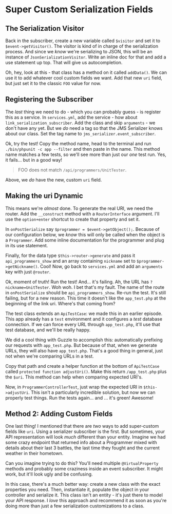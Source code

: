 # Super Custom Serialization Fields

## The Serialization Visitor

Back in the subscriber, create a new variable called `$visitor` and set it to
`$event->getVisitor()`. The visitor is kind of in charge of the serialization process.
And since we *know* we're serializing to JSON, this will be an instance of `JsonSerializationVisitor`.
Write an inline doc for that and add a use statement up top. That will give us autocompletion.

Oh, hey, look at this - that class has a method on it called `addData()`. We can use
it to add whatever cool custom fields we want. Add that new `uri` field, but just set it
to the classic `FOO` value for now.

## Registering the Subscriber

The *last* thing we need to do -  which you can probably guess - is register this
as a service. In `services.yml`, add the service - how about `link_serialization_subscriber`.
Add the class and skip `arguments` - we don't have any yet. But we *do* need a tag
so that the JMS Serializer knows about our class. Set the tag name to `jms_serializer.event_subscriber`.

Ok, try the test! Copy the method name, head to the terminal and run `./bin/phpunit -c app --filter`
and then paste in the name. This method name matches a few tests, so we'll see more
than just our *one* test run. Yes, it fails... but in a good way!

> FOO does not match `/api/programmers/UnitTester`.

Above, we *do* have the new, custom `uri` field.

## Making the uri Dynamic

This means we're *almost* done. To generate the real URI, we need the router. Add
the `__construct` method with a `RouterInterface` argument. I'll use the `option+enter`
shortcut to create that property and set it.

In `onPostSerialize` say `$programmer = $event->getObject();`. Because of our configuration
below, we *know* this will only be called when the object is a `Programmer`. Add
some inline documentation for the programmer and plug in its use statement.

Finally, for the data type `$this->router->generate` and pass it `api_programmers_show`
and an array containing `nickname` set to `$programmer->getNickname()`. Cool! Now,
go back to `services.yml` and add an `arguments` key with just `@router`.

Ok, moment of truth! Run the test! And... it's failing. Ah, the URL has `?nickname=UnitTester`.
Woh woh. I bet that's my fault. The name of the route in `onPostSerialize` should be 
`api_programmers_show`. Re-run the test. It's still failing, but for a new reason.
This time it doesn't like the `app_test.php` at the beginning of the link uri. Where's
that coming from?

The test class extends an `ApiTestCase`: we made this in an earlier episode. This
app already has a `test` environment and it configures a *test* database connection.
If we can force every URL through `app_test.php`, it'll use that test database, and
we'll be really happy.

We did a cool thing with Guzzle to accomplish this: automatically prefixing our requests
with `app_test.php`. But because of that, when we generate URLs, they will also have
`app_test.php`. That's a good thing in general, just not when we're comparing URLs in a test.

Copy that path and create a helper function at the bottom of `ApiTestCase` called
`protected function adjustUri()`. Make this return `/app_test.php` plus the `$uri`.
This method can help when comparing expected URI's.

Now, in `ProgrammerControllerTest`, just wrap the expected URI in `$this->adjustUri`.
This isn't a particularly incredible solution, but now we can properly test things.
Run the tests again... and ... it's green! Awesome!

## Method 2: Adding Custom Fields

One last thing! I mentioned that there are *two* ways to add super-custom fields
like `uri`. Using a serializer subscriber is the first. But sometimes, your API
representation will look *much* different than your entity. Imagine we had some
crazy endpoint that returned info about a Programmer mixed with details about their
last 3 battles, the last time they fought and the current weather in their hometown.

Can you imagine trying to do this? You'll need multiple `@VirtualProperty` methods
and probably some craziness inside an event subscriber. It might work, but it'll
look ugly and be confusing.

In this case, there's a much better way: create a new class with the exact properties
you need. Then, instantiate it, populate the object in your controller and serialize
it. This class isn't an entity - it's just there to model your API response. I *love*
this approach and recommend it as soon as you're doing more than just a few serialization
customizations to a class.
